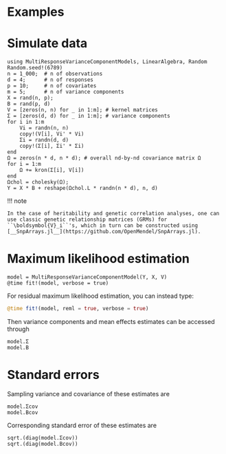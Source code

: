 # Examples

# Simulate data
```@repl 1
using MultiResponseVarianceComponentModels, LinearAlgebra, Random
Random.seed!(6789)
n = 1_000;  # n of observations
d = 4;      # n of responses
p = 10;     # n of covariates
m = 5;      # n of variance components
X = rand(n, p);
B = rand(p, d)
V = [zeros(n, n) for _ in 1:m]; # kernel matrices
Σ = [zeros(d, d) for _ in 1:m]; # variance components
for i in 1:m
    Vi = randn(n, n)
    copy!(V[i], Vi' * Vi)
    Σi = randn(d, d)
    copy!(Σ[i], Σi' * Σi)
end
Ω = zeros(n * d, n * d); # overall nd-by-nd covariance matrix Ω
for i = 1:m
    Ω += kron(Σ[i], V[i])
end
Ωchol = cholesky(Ω);
Y = X * B + reshape(Ωchol.L * randn(n * d), n, d)
```

!!! note

    In the case of heritability and genetic correlation analyses, one can use classic genetic relationship matrices (GRMs) for ``\boldsymbol{V}_i``'s, which in turn can be constructed using [__SnpArrays.jl__](https://github.com/OpenMendel/SnpArrays.jl).

# Maximum likelihood estimation
```@repl 1
model = MultiResponseVarianceComponentModel(Y, X, V)
@time fit!(model, verbose = true)
```

For residual maximum likelihood estimation, you can instead type:
```julia
@time fit!(model, reml = true, verbose = true)
```

Then variance components and mean effects estimates can be accessed through
```@repl 1
model.Σ
model.B
```

# Standard errors
Sampling variance and covariance of these estimates are
```@repl 1
model.Σcov
model.Bcov
```
Corresponding standard error of these estimates are
```@repl 1
sqrt.(diag(model.Σcov))
sqrt.(diag(model.Bcov))
```